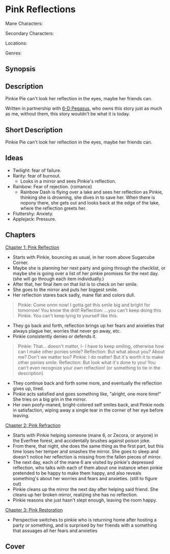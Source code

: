 # Pink Reflections

Mane Characters: 

Secondary Characters: 

Locations: 

Genres:

## Synopsis


## Description
Pinkie Pie can't look her reflection in the eyes, maybe her friends can.

Written in partnership with [6-D Pegasus](https://www.fimfiction.net/user/293755/6-D+Pegasus), who owns this story just as much as me, without them, this story wouldn't be what it is today.

## Short Description
Pinkie Pie can't look her reflection in the eyes, maybe her friends can.

## Ideas
- Twilight: fear of failure.
- Rarity: fear of burnout.
  - Looks in a mirror and sees Pinkie's reflection.
- Rainbow: Fear of rejection. (romance)
  - Rainbow Dash is flying over a lake and sees her reflection as Pinkie, thinking she is drowning, she dives in to save her. When there is nopony there, she gets out and looks back at the edge of the lake, where the reflection greets her.
- Fluttershy: Anxiety.
- Applejack: Pressure.

## Chapters
[Chapter 1: Pink Reflection](./01-pink-reflection.md)
- Starts with Pinkie, bouncing as usual, in her room above Sugarcube Corner.
- Maybe she is planning her next party and going through the checklist, or maybe she is going over a list of her pinkie promises for the next day. (she will go through each item individually.)
- After that, her final item on that list is to check on her smile.
- She goes to the mirror and puts her biggest smile.
- Her reflection stares back sadly, mane flat and colors dull.

> Pinkie: Come onnn now! I gotta get this smile big and bright for tomorrow! You know the drill! Reflection: …you can't keep doing this Pinkie. You can't keep lying to yourself like this.

- They go back and forth, reflection brings up her fears and anxieties that always plague her, worries that never go away, etc.
- Pinkie consistently denies or defends it.

> Pinkie: That… doesn't matter, I- I have to keep smiling, otherwise how can I make other ponies smile? Reflection: But what about you? About me? Don't we matter too? Pinkie: I do matter! But it's worth it to make other ponies smile. Reflection: But look what it's done to you! You can't even recognize your own reflection! (or something to tie in the description)

- They continue back and forth some more, and eventually the reflection gives up, tired.
- Pinkie acts satisfied and goes something like, "alright, one more time!" She tries on a big grin in the mirror.
- Her own poofy-maned, bright-colored self smiles back, and Pinkie nods in satisfaction, wiping away a single tear in the corner of her eye before leaving.

[Chapter 2: Pink Refraction](./02-pink-refraction.md)
- Starts with Pinkie helping someone (mane 6, or Zecora, or anyone) in the Everfree forest, and accidentally brushes against poison joke.
- From there, that night, she does the same thing as the first part, but this time loses her temper and smashes the mirror. She goes to sleep and doesn't notice her reflection is missing from the fallen pieces of mirror.
- The next day, each of the mane 6 are visited by pinkie's depressed reflection, who talks with each of them about one instance when pinkie pretended to be happy to make them happy, and also reveals something's about her worries and fears and anxieties. (still to figure out)
- Pinkie cleans up the mirror the next day after helping said friend. She cleans up her broken mirror, realizing she has no reflection.
- Pinkie reasons she just hasn't slept enough, leaving the room happy.

[Chapter 3: Pink Restoration](./03-pink-restoration.md)
- Perspective switches to pinkie who is returning home after hosting a party or something, and is surprised by her friends with a something that assuages all her fears and anxieties

## Cover
